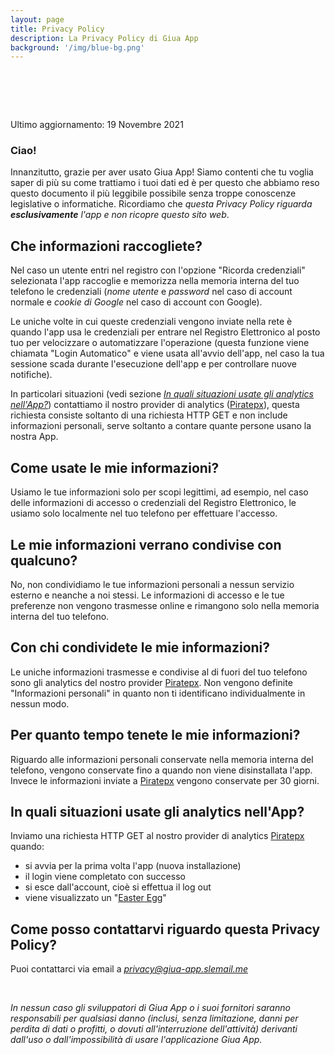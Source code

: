 ```yaml
---
layout: page
title: Privacy Policy
description: La Privacy Policy di Giua App
background: '/img/blue-bg.png'
---
```


# ⠀

Ultimo aggiornamento: 19 Novembre 2021

### Ciao!

Innanzitutto, grazie per aver usato Giua App! Siamo contenti che tu voglia saper di più su come trattiamo i tuoi dati ed è per questo che abbiamo reso questo documento il più leggibile possibile senza troppe conoscenze legislative o informatiche. Ricordiamo che *questa Privacy Policy riguarda **esclusivamente** l'app e non ricopre questo sito web*.

## Che informazioni raccogliete?

Nel caso un utente entri nel registro con l'opzione "Ricorda credenziali" selezionata l'app raccoglie e memorizza nella memoria interna del tuo telefono le credenziali (*nome utente* e *password* nel caso di account normale e *cookie di Google* nel caso di account con Google).

Le uniche volte in cui queste credenziali vengono inviate nella rete è quando l'app usa le credenziali per entrare nel Registro Elettronico al posto tuo per velocizzare o automatizzare l'operazione (questa funzione viene chiamata "Login Automatico" e viene usata all'avvio dell'app, nel caso la tua sessione scada durante l'esecuzione dell'app e per controllare nuove notifiche).

In particolari situazioni (vedi sezione *[In quali situazioni usate gli analytics nell'App?](#analytics)*) contattiamo il nostro provider di analytics ([Piratepx](https://www.piratepx.com/)), questa richiesta consiste soltanto di una richiesta HTTP GET e non include informazioni personali, serve soltanto a contare quante persone usano la nostra App.

## Come usate le mie informazioni?

Usiamo le tue informazioni solo per scopi legittimi, ad esempio, nel caso delle informazioni di accesso o credenziali del Registro Elettronico, le usiamo solo localmente nel tuo telefono per effettuare l'accesso.

## Le mie informazioni verrano condivise con qualcuno?

No, non condividiamo le tue informazioni personali a nessun servizio esterno e neanche a noi stessi. Le informazioni di accesso e le tue preferenze non vengono trasmesse online e rimangono solo nella memoria interna del tuo telefono.

## Con chi condividete le mie informazioni?

Le uniche informazioni trasmesse e condivise al di fuori del tuo telefono sono gli analytics del nostro provider [Piratepx](https://www.piratepx.com/). Non vengono definite "Informazioni personali" in quanto non ti identificano individualmente in nessun modo.

## Per quanto tempo tenete le mie informazioni?

Riguardo alle informazioni personali conservate nella memoria interna del telefono, vengono conservate fino a quando non viene disinstallata l'app. Invece le informazioni inviate a [Piratepx](https://www.piratepx.com/) vengono conservate per 30 giorni.

## In quali situazioni usate gli analytics nell'App?

<div id="analytics"></div>

Inviamo una richiesta HTTP GET al nostro provider di analytics [Piratepx](https://www.piratepx.com/) quando:

- si avvia per la prima volta l'app (nuova installazione)
- il login viene completato con successo
- si esce dall'account, cioè si effettua il log out
- viene visualizzato un "[Easter Egg](https://it.wikipedia.org/wiki/Easter_egg)"

## Come posso contattarvi riguardo questa Privacy Policy?

Puoi contattarci via email a *privacy@giua-app.slemail.me*

<br>

*In nessun caso gli sviluppatori di Giua App o i suoi fornitori saranno responsabili per qualsiasi danno (inclusi, senza limitazione, danni per perdita di dati o profitti, o dovuti all'interruzione dell'attività) derivanti dall'uso o dall'impossibilità di usare l'applicazione Giua App.*

<br><br><br>